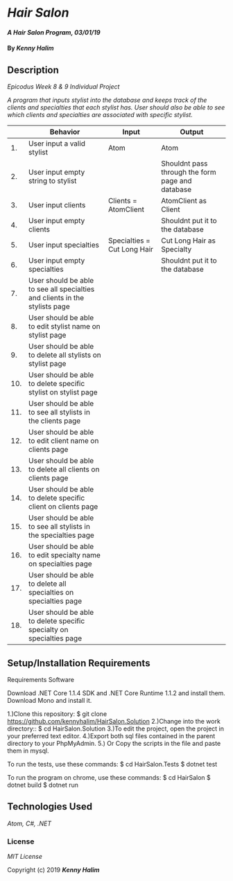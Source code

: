 # _Hair Salon_

#### _A Hair Salon Program, 03/01/19_

#### By _**Kenny Halim**_

## Description

_Epicodus Week 8 & 9 Individual Project_

_A program that inputs stylist into the database and keeps track of the clients and specialties that each stylist has. User should also be able to see which clients and specialties are associated with specific stylist._

|| Behavior  | Input  | Output  |
|---|---|---|---|
|1.| User input a valid stylist  | Atom   | Atom |
|2.| User input empty string to stylist |  | Shouldnt pass through the form page and database  |
|3.| User input clients  | Clients = AtomClient   | AtomClient as Client  |
|4.| User input empty clients  |  | Shouldnt put it to the database |
|5.| User input specialties  | Specialties = Cut Long Hair   | Cut Long Hair as Specialty  |
|6.| User input empty specialties |  | Shouldnt put it to the database |
|7.| User should be able to see all specialties and clients in the stylists page| | |
|8.| User should be able to edit stylist name on stylist page| | |
|9.| User should be able to delete all stylists on stylist page| | |
|10.| User should be able to delete specific stylist on stylist page| | |
|11.| User should be able to see all stylists in the clients page| | |
|12.| User should be able to edit client name on clients page| | |
|13.| User should be able to delete all clients on clients page| | |
|14.| User should be able to delete specific client on clients page| | |
|15.| User should be able to see all stylists in the specialties page| | |
|16.| User should be able to edit specialty name on specialties page| | |
|17.| User should be able to delete all specialties on specialties page| | |
|18.| User should be able to delete specific specialty on specialties page| | |



## Setup/Installation Requirements

Requirements Software

Download .NET Core 1.1.4 SDK and .NET Core Runtime 1.1.2 and install them.
Download Mono and install it.

1.)Clone this repository: $ git clone https://github.com/kennyhalim/HairSalon.Solution
2.)Change into the work directory:: $ cd HairSalon.Solution
3.)To edit the project, open the project in your preferred text editor.
4.)Export both sql files contained in the parent directory to your PhpMyAdmin.
5.) Or Copy the scripts in the file and paste them in mysql.

To run the tests, use these commands: $ cd HairSalon.Tests $ dotnet test

To run the program on chrome, use these commands: $ cd HairSalon $ dotnet build $ dotnet run


## Technologies Used

_Atom, C#, .NET_

### License

*MIT License*

Copyright (c) 2019 **_Kenny Halim_**
